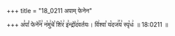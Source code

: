 +++
title = "18_0211 अपाम् फेनेन"

+++
अ꣣पां꣡ फेने꣢꣯न꣣ न꣡मु꣢चे꣣ शि꣡र꣢ इ꣣न्द्रो꣡द꣢वर्तयः। वि꣢श्वा꣣ य꣡दज꣢꣯य꣣ स्पृ꣡धः꣢ ॥ 18:0211 ॥